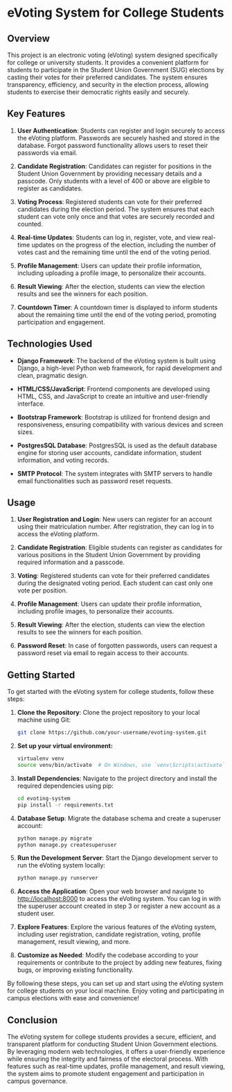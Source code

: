 # eVoting System for College Students

## Overview

This project is an electronic voting (eVoting) system designed specifically for college or university students. It provides a convenient platform for students to participate in the Student Union Government (SUG) elections by casting their votes for their preferred candidates. The system ensures transparency, efficiency, and security in the election process, allowing students to exercise their democratic rights easily and securely.

## Key Features

1. **User Authentication**: Students can register and login securely to access the eVoting platform. Passwords are securely hashed and stored in the database. Forgot password functionality allows users to reset their passwords via email.

2. **Candidate Registration**: Candidates can register for positions in the Student Union Government by providing necessary details and a passcode. Only students with a level of 400 or above are eligible to register as candidates.

3. **Voting Process**: Registered students can vote for their preferred candidates during the election period. The system ensures that each student can vote only once and that votes are securely recorded and counted.

4. **Real-time Updates**: Students can log in, register, vote, and view real-time updates on the progress of the election, including the number of votes cast and the remaining time until the end of the voting period.

5. **Profile Management**: Users can update their profile information, including uploading a profile image, to personalize their accounts.

6. **Result Viewing**: After the election, students can view the election results and see the winners for each position.

7. **Countdown Timer**: A countdown timer is displayed to inform students about the remaining time until the end of the voting period, promoting participation and engagement.

## Technologies Used

- **Django Framework**: The backend of the eVoting system is built using Django, a high-level Python web framework, for rapid development and clean, pragmatic design.

- **HTML/CSS/JavaScript**: Frontend components are developed using HTML, CSS, and JavaScript to create an intuitive and user-friendly interface.

- **Bootstrap Framework**: Bootstrap is utilized for frontend design and responsiveness, ensuring compatibility with various devices and screen sizes.

- **PostgresSQL Database**: PostgresSQL is used as the default database engine for storing user accounts, candidate information, student information, and voting records.

- **SMTP Protocol**: The system integrates with SMTP servers to handle email functionalities such as password reset requests.

## Usage

1. **User Registration and Login**: New users can register for an account using their matriculation number. After registration, they can log in to access the eVoting platform.

2. **Candidate Registration**: Eligible students can register as candidates for various positions in the Student Union Government by providing required information and a passcode.

3. **Voting**: Registered students can vote for their preferred candidates during the designated voting period. Each student can cast only one vote per position.

4. **Profile Management**: Users can update their profile information, including profile images, to personalize their accounts.

5. **Result Viewing**: After the election, students can view the election results to see the winners for each position.

6. **Password Reset**: In case of forgotten passwords, users can request a password reset via email to regain access to their accounts.


## Getting Started

To get started with the eVoting system for college students, follow these steps:

1. **Clone the Repository**: Clone the project repository to your local machine using Git:

    ```bash
    git clone https://github.com/your-username/evoting-system.git
    ```

2. **Set up your virtual environment:**

    ```bash
    virtualenv venv
    source venv/bin/activate  # On Windows, use `venv\Scripts\activate`
    ```

3. **Install Dependencies**: Navigate to the project directory and install the required dependencies using pip:

    ```bash
    cd evoting-system
    pip install -r requirements.txt
    ```

4. **Database Setup**: Migrate the database schema and create a superuser account:

    ```bash
    python manage.py migrate
    python manage.py createsuperuser
    ```

5. **Run the Development Server**: Start the Django development server to run the eVoting system locally:

    ```bash
    python manage.py runserver
    ```

6. **Access the Application**: Open your web browser and navigate to [http://localhost:8000](http://localhost:8000) to access the eVoting system. You can log in with the superuser account created in step 3 or register a new account as a student user.

7. **Explore Features**: Explore the various features of the eVoting system, including user registration, candidate registration, voting, profile management, result viewing, and more.

8. **Customize as Needed**: Modify the codebase according to your requirements or contribute to the project by adding new features, fixing bugs, or improving existing functionality.

By following these steps, you can set up and start using the eVoting system for college students on your local machine. Enjoy voting and participating in campus elections with ease and convenience!

## Conclusion

The eVoting system for college students provides a secure, efficient, and transparent platform for conducting Student Union Government elections. By leveraging modern web technologies, it offers a user-friendly experience while ensuring the integrity and fairness of the electoral process. With features such as real-time updates, profile management, and result viewing, the system aims to promote student engagement and participation in campus governance.